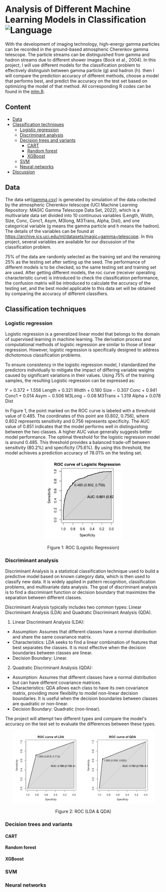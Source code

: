 # Analysis of Different Machine Learning Models in Classification  ![Language](https://img.shields.io/badge/language-R-blue)
With the development of imaging technology, high-energy gamma particles can be recorded in the ground-based atmospheric Cherenkov gamma telescope. The particle streams can be distinguished from gamma and hadron streams due to different shower images (Bock et al., 2004). In this project, I will use different models for the classification problem to effectively distinguish between gamma particle (g) and hadron (h). then I will compare the prediction accuracy of different methods, choose a model that performs best, and predict the accuracy on the test set based on optimizing the model of that method. All corresponding R codes can be found in the [mlm.R](https://github.com/atomxu10/MLModel/blob/main/mlm.R).

## Content
- [Data](#1)
- [Classification techniques](#2)
    - [Logistic regression](#2-1)
    - [Discriminant analysis](#2-2)
    - [Decision trees and variants](#2-3)
        - [CART](#2-3-1)
        - [Random forest](#2-3-2)
        - [XGBoost](#2-3-3)
    - [SVM](#2-4)
    - [Neural networks](#2-5)
- [Discussion](#3)

## Data
The data set([gamma.csv](https://github.com/atomxu10/MLModel/blob/main/gamma.csv)) is generated by simulation of the data collected by the atmospheric Cherenkov telescope (UCI Machine Learning Repository: MAGIC Gamma Telescope Data Set, 2022), which is a multivariate data set divided into 10 continuous variables (Length, Width, Size, Conc, Conc1, Asym, M3long, M3Trans, Alpha, Dist), and one categorical variable (g means the gamma particle and h means the hadron). The details of the variables can be found at https://archive.ics.uci.edu/ml/datasets/magic+gamma+telescope. In this project, several variables are available for our discussion of the classification problem. 

75% of the data are randomly selected as the training set and the remaining 25% as the testing set after setting up the seed. The performance of different models is to be checked, so the same testing set and training set are used. After getting different models, the roc curve (receiver operating characteristic curve) is introduced to check the classification performance, the confusion matrix will be introduced to calculate the accuracy of the testing set, and the best model applicable to this data set will be obtained by comparing the accuracy of different classifiers.

## Classification techniques

### Logistic regression

Logistic regression is a generalized linear model that belongs to the domain of supervised learning in machine learning. The derivation process and computational methods of logistic regression are similar to those of linear regression. However, logistic regression is specifically designed to address dichotomous classification problems.

To ensure consistency in the logistic regression model, I standardized the predictors individually to mitigate the impact of differing variable weights caused by significant variations in their values. Using 75% of the training samples, the resulting Logistic regression can be expressed as: 

𝑌 = 0.372 + 1.556 Length + 0.321 Width + 0.180 Size − 0.307 Conc + 0.941 Conc1 + 0.014 Asym − 0.506 M3Long − 0.08 M3Trans + 1.319 Alpha + 0.078 Dist

In Figure 1, the point marked on the ROC curve is labeled with a threshold value of 0.485. The coordinates of this point are (0.802, 0.756), where 0.802 represents sensitivity and 0.756 represents specificity. The AUC value of 0.851 indicates that the model performs well in distinguishing between the two classes. A higher AUC value generally suggests better model performance. The optimal threshold for the logistic regression model is around 0.485. This threshold provides a balanced trade-off between sensitivity (80.2%) and specificity (75.6%). By using this threshold, the model achieves a prediction accuracy of 78.01% on the testing set.

<div align="center">
    <img src="plot/roc_lr.png" width="250px" alt="Figure 1">
</div>

<p align="center">Figure 1: ROC (Logistic Regression)</p>

### Discriminant analysis
Discriminant Analysis is a statistical classification technique used to build a predictive model based on known category data, which is then used to classify new data. It is widely applied in pattern recognition, classification problems, and multivariate data analysis. The goal of discriminant analysis is to find a discriminant function or decision boundary that maximizes the separation between different classes.

Discriminant Analysis typically includes two common types: Linear Discriminant Analysis (LDA) and Quadratic Discriminant Analysis (QDA).

1. Linear Discriminant Analysis (LDA):
- Assumption: Assumes that different classes have a normal distribution and share the same covariance matrix.
- Characteristics: LDA seeks to find a linear combination of features that best separates the classes. It is most effective when the decision boundaries between classes are linear.
- Decision Boundary: Linear.

2. Quadratic Discriminant Analysis (QDA):
- Assumption: Assumes that different classes have a normal distribution but can have different covariance matrices.
- Characteristics: QDA allows each class to have its own covariance matrix, providing more flexibility to model non-linear decision boundaries. It is useful when the decision boundaries between classes are quadratic or non-linear.
- Decision Boundary: Quadratic (non-linear).

The project will attempt two different types and compare the model's accuracy on the test set to evaluate the differences between these types.

<div align="center">
    <img src="plot/roc_lda_qda.png" width="460px" alt="Figure 2">
</div>

<p align="center">Figure 2: ROC (LDA & QDA)</p>

### Decision trees and variants
#### CART
#### Random forest
#### XGBoost
### SVM
### Neural networks
## 
